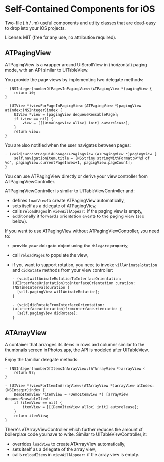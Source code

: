 Self-Contained Components for iOS
=================================

Two-file (.h / .m) useful components and utility classes that are dead-easy to drop into your iOS projects.

License: MIT (free for any use, no attribution required).


ATPagingView
------------

ATPagingView is a wrapper around UIScrollView in (horizontal) paging
mode, with an API similar to UITableView.

You provide the page views by implementing two delegate methods:

    - (NSInteger)numberOfPagesInPagingView:(ATPagingView *)pagingView {
    	return 10;
    }

    - (UIView *)viewForPageInPagingView:(ATPagingView *)pagingView atIndex:(NSInteger)index {
    	UIView *view = [pagingView dequeueReusablePage];
    	if (view == nil) {
    		view = [[[DemoPageView alloc] init] autorelease];
    	}
    	return view;
    }

You are also notified when the user navigates between pages:

    - (void)currentPageDidChangeInPagingView:(ATPagingView *)pagingView {
    	self.navigationItem.title = [NSString stringWithFormat:@"%d of %d", pagingView.currentPageIndex+1, pagingView.pageCount];
    }

You can use ATPagingView directly or derive your view controller from
ATPagingViewController.

ATPagingViewController is similar to UITableViewController and:

* defines `loadView` to create ATPagingView automatically,
* sets itself as a delegate of ATPagingView,
* calls `reloadPages` in `viewWillAppear:` if the paging view is empty,
* additionally it forwards orientation events to the paging view (see below).

If you want to use ATPagingView without ATPagingViewController, you
need to:

* provide your delegate object using the `delegate` property,
* call `reloadPages` to populate the view,
* if you want to support rotation, you need to invoke
  `willAnimateRotation` and `didRotate` methods from your view
  controller:

      - (void)willAnimateRotationToInterfaceOrientation:(UIInterfaceOrientation)toInterfaceOrientation duration:(NSTimeInterval)duration {
      	[self.pagingView willAnimateRotation];
      }

      - (void)didRotateFromInterfaceOrientation:(UIInterfaceOrientation)fromInterfaceOrientation {
      	[self.pagingView didRotate];
      }


ATArrayView
-----------

A container that arranges its items in rows and columns similar to the
thumbnails screen in Photos.app, the API is modeled after UITableView.

Enjoy the familiar delegate methods:

    - (NSInteger)numberOfItemsInArrayView:(ATArrayView *)arrayView {
    	return 97;
    }

    - (UIView *)viewForItemInArrayView:(ATArrayView *)arrayView atIndex:(NSInteger)index {
    	DemoItemView *itemView = (DemoItemView *) [arrayView dequeueReusableItem];
    	if (itemView == nil) {
    		itemView = [[[DemoItemView alloc] init] autorelease];
    	}
    	return itemView;
    }

There's ATArrayViewController which further reduces the amount of
boilerplate code you have to write. Similar to UITableViewController,
it:

* overrides `loadView` to create ATArrayView automatically,
* sets itself as a delegate of the array view,
* calls `reloadItems` in `viewWillAppear:` if the array view is empty.
